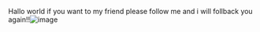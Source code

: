 Hallo world if you want to my friend please follow me and i will follback you again!!![image](https://user-images.githubusercontent.com/107918298/175816550-d76400e8-21bc-4d10-81c8-a6aa6e830799.jpg)
